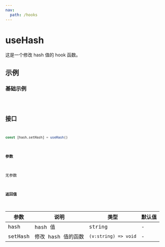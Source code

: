 ```yaml
---
nav:
  path: /hooks
---
```


# useHash

这是一个修改 hash 值的 hook 函数。

## 示例

### 基础示例

<code src="./demo/demo.tsx" />

## 接口

```typescript
const [hash,setHash] = useHash()
```

#### 参数

无参数

#### 返回值

| 参数    | 说明               | 类型                 | 默认值 |
| ------- | ------------------ | -------------------- | ------ |
| hash    | hash 值            | string               | -      |
| setHash | 修改 hash 值的函数 | `(v:string) => void` | -      |
